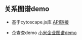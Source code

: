 ## 关系图谱demo

- 基于cytoscape.js库
  [API链接](http://js.cytoscape.org/)

- 企查查demo
  [小米企业图谱demo](https://www.qichacha.com/material/plugins/tupu/tupu-person.js?time=1568612677)